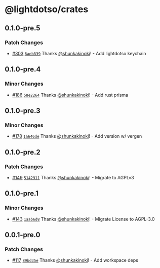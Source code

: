 # @lightdotso/crates

## 0.1.0-pre.5

### Patch Changes

- [#303](https://github.com/LightDotSo/LightDotSo/pull/303) [`6aeb839`](https://github.com/LightDotSo/LightDotSo/commit/6aeb8395fbcdd18c92c1fd300f7b5a56846c64e0) Thanks [@shunkakinoki](https://github.com/shunkakinoki)! - Add lightdotso keychain

## 0.1.0-pre.4

### Minor Changes

- [#186](https://github.com/LightDotSo/LightDotSo/pull/186) [`58e2264`](https://github.com/LightDotSo/LightDotSo/commit/58e2264e5866f53e14da8da434ce1140abe72597) Thanks [@shunkakinoki](https://github.com/shunkakinoki)! - Add rust prisma

## 0.1.0-pre.3

### Minor Changes

- [#178](https://github.com/LightDotSo/LightDotSo/pull/178) [`1a646de`](https://github.com/LightDotSo/LightDotSo/commit/1a646de5aaab926dd60c96659b70e05020aaf339) Thanks [@shunkakinoki](https://github.com/shunkakinoki)! - Add version w/ vergen

## 0.1.0-pre.2

### Patch Changes

- [#149](https://github.com/LightDotSo/LightDotSo/pull/149) [`5142911`](https://github.com/LightDotSo/LightDotSo/commit/51429114636eff5d0a0553af96dc2d0f5120a702) Thanks [@shunkakinoki](https://github.com/shunkakinoki)! - Migrate to AGPLv3

## 0.1.0-pre.1

### Minor Changes

- [#143](https://github.com/LightDotSo/LightDotSo/pull/143) [`1aab6d8`](https://github.com/LightDotSo/LightDotSo/commit/1aab6d87fc1d2c5ebf274c14c1ac0e386b54b7a1) Thanks [@shunkakinoki](https://github.com/shunkakinoki)! - Migrate License to AGPL-3.0

## 0.0.1-pre.0

### Patch Changes

- [#117](https://github.com/LightDotSo/LightDotSo/pull/117) [`89bd35e`](https://github.com/LightDotSo/LightDotSo/commit/89bd35e0bf82e0fcb89ad0e235963d8efc7a8109) Thanks [@shunkakinoki](https://github.com/shunkakinoki)! - Add workspace deps
